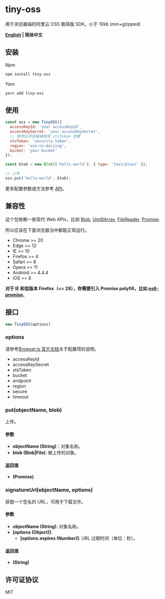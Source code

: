 # tiny-oss

用于浏览器端的阿里云 OSS 极简版 SDK。小于 10kb (min+gzipped)

**[English](README.md) | 简体中文**

## 安装

Npm

```sh
npm install tiny-oss
```

Yarn

```sh
yarn add tiny-oss
```

## 使用

```js
const oss = new TinyOSS({
  accessKeyId: 'your accessKeyId',
  accessKeySecret: 'your accessKeySecret',
  // 推荐在浏览器端使用 stsToken 参数
  stsToken: 'security token',
  region: 'oss-cn-beijing',
  bucket: 'your bucket'
});

const blob = new Blob(['hello world'], { type: 'text/plain' });

// 上传
oss.put('hello-world', blob);
```

更多配置参数或方法参考 [API](#api)。

## 兼容性

这个包依赖一些现代 Web APIs，比如 [Blob](https://developer.mozilla.org/zh-CN/docs/Web/API/Blob), [Uint8Array](https://developer.mozilla.org/zh-CN/docs/Web/JavaScript/Reference/Global_Objects/Uint8Array), [FileReader](https://developer.mozilla.org/zh-CN/docs/Web/API/FileReader), [Promise](https://developer.mozilla.org/zh-CN/docs/Web/JavaScript/Reference/Global_Objects/Promise).

所以应该在下面浏览器当中都能正常运行。

* Chrome >= 20
* Edge >= 12
* IE >= 10
* Firefox >= 4
* Safari >= 8
* Opera >= 11
* Android >= 4.4.4
* iOS >= 8

**对于 IE 和低版本 Firefox（<= 28），你需要引入 Promise polyfill，比如 [es6-promise](https://github.com/stefanpenner/es6-promise)**。

## 接口

```js
new TinyOSS(options)
```

### options

请参考[Browser.js 官方文档](https://help.aliyun.com/document_detail/64095.html?spm=a2c4g.11186623.6.1122.27976928XhTpTr)关于配置项的说明。

* accessKeyId
* accessKeySecret
* stsToken
* bucket
* endpoint
* region
* secure
* timeout

### put(objectName, blob)

上传。

#### 参数

* **objectName (String)**：对象名称。
* **blob (Blob|File)**: 被上传的对象。

#### 返回值

* **(Promise)**

### signatureUrl(objectName, options)

获取一个签名的 URL，可用于下载文件。

#### 参数

* **objectName (String)**: 对象名称。
* **[options (Object)]**:
  + **[options.expires (Number)]**: URL 过期时间（单位：秒）。

#### 返回值

* **(String)**

## 许可证协议

MIT
